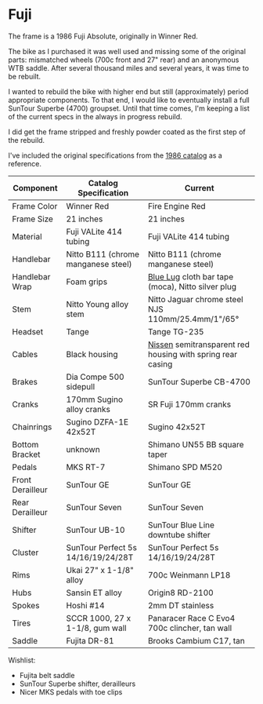 # Fuji

The frame is a 1986 Fuji Absolute, originally in Winner Red.

The bike as I purchased it was well used and missing some of the original parts: mismatched wheels (700c front and 27" rear) and an anonymous WTB saddle.
After several thousand miles and several years, it was time to be rebuilt.

I wanted to rebuild the bike with higher end but still (approximately) period appropriate components.
To that end, I would like to eventually install a full SunTour Superbe (4700) groupset.
Until that time comes, I'm keeping a list of the current specs in the always in progress rebuild.

I did get the frame stripped and freshly powder coated as the first step of the rebuild.

I've included the original specifications from the [1986 catalog](https://classicfuji.posthaven.com/1986-fuji-catalog-no-16-edition) as a reference.

| Component | Catalog Specification | Current |
| --------- | --------------------- | ------- |
| Frame Color | Winner Red | Fire Engine Red |
| Frame Size | 21 inches | 21 inches |
| Material | Fuji VALite 414 tubing | Fuji VALite 414 tubing |
| Handlebar | Nitto B111 (chrome manganese steel) | Nitto B111 (chrome manganese steel) |
| Handlebar Wrap | Foam grips | [Blue Lug](https://bluelug.com) cloth bar tape (moca), Nitto silver plug |
| Stem | Nitto Young alloy stem | Nitto Jaguar chrome steel NJS 110mm/25.4mm/1"/65° |
| Headset | Tange | Tange TG-235 |
| Cables | Black housing | [Nissen](https://www.sim.works/collections/simworks-by-nissen/) semitransparent red housing with spring rear casing |
| Brakes | Dia Compe 500 sidepull | SunTour Superbe CB-4700 |
| Cranks | 170mm Sugino alloy cranks | SR Fuji 170mm cranks |
| Chainrings | Sugino DZFA-1E 42x52T | Sugino 42x52T |
| Bottom Bracket | unknown | Shimano UN55 BB square taper |
| Pedals | MKS RT-7 | Shimano SPD M520 |
| Front Derailleur | SunTour GE | SunTour GE |
| Rear Derailleur | SunTour Seven | SunTour Seven |
| Shifter | SunTour UB-10 | SunTour Blue Line downtube shifter |
| Cluster | SunTour Perfect 5s 14/16/19/24/28T | SunTour Perfect 5s 14/16/19/24/28T |
| Rims | Ukai 27" x 1-1/8" alloy | 700c Weinmann LP18 |
| Hubs | Sansin ET alloy | Origin8 RD-2100 |
| Spokes | Hoshi #14 | 2mm DT stainless |
| Tires | SCCR 1000, 27 x 1-1/8, gum wall | Panaracer Race C Evo4 700c clincher, tan wall |
| Saddle | Fujita DR-81 | Brooks Cambium C17, tan |

Wishlist:
* Fujita belt saddle
* SunTour Superbe shifter, derailleurs
* Nicer MKS pedals with toe clips
